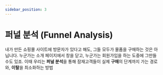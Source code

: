 ```yaml
---
sidebar_position: 3
---
```

# 퍼널 분석 (Funnel Analysis)
내가 만든 쇼핑몰 사이트에 방문자가 있다고 해도, 그들 모두가 물품을 구매하는 것은 아닙니다. 누군가는 소개 페이지에서 창을 닫고, 누군가는 회원가입을 하는 도중에 그만들 수도 있죠. 이때 우리는 **퍼널 분석**을 통해 잠재고객들이 실제 **구매**의 단계까지 가는 경로와, **이탈**을 최소화하는 방법